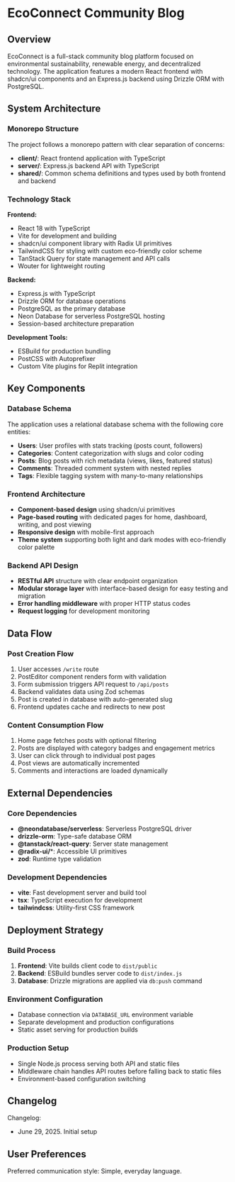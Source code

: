 # EcoConnect Community Blog

## Overview

EcoConnect is a full-stack community blog platform focused on environmental sustainability, renewable energy, and decentralized technology. The application features a modern React frontend with shadcn/ui components and an Express.js backend using Drizzle ORM with PostgreSQL.

## System Architecture

### Monorepo Structure
The project follows a monorepo pattern with clear separation of concerns:

- **client/**: React frontend application with TypeScript
- **server/**: Express.js backend API with TypeScript
- **shared/**: Common schema definitions and types used by both frontend and backend

### Technology Stack

**Frontend:**
- React 18 with TypeScript
- Vite for development and building
- shadcn/ui component library with Radix UI primitives
- TailwindCSS for styling with custom eco-friendly color scheme
- TanStack Query for state management and API calls
- Wouter for lightweight routing

**Backend:**
- Express.js with TypeScript
- Drizzle ORM for database operations
- PostgreSQL as the primary database
- Neon Database for serverless PostgreSQL hosting
- Session-based architecture preparation

**Development Tools:**
- ESBuild for production bundling
- PostCSS with Autoprefixer
- Custom Vite plugins for Replit integration

## Key Components

### Database Schema
The application uses a relational database schema with the following core entities:

- **Users**: User profiles with stats tracking (posts count, followers)
- **Categories**: Content categorization with slugs and color coding
- **Posts**: Blog posts with rich metadata (views, likes, featured status)
- **Comments**: Threaded comment system with nested replies
- **Tags**: Flexible tagging system with many-to-many relationships

### Frontend Architecture
- **Component-based design** using shadcn/ui primitives
- **Page-based routing** with dedicated pages for home, dashboard, writing, and post viewing
- **Responsive design** with mobile-first approach
- **Theme system** supporting both light and dark modes with eco-friendly color palette

### Backend API Design
- **RESTful API** structure with clear endpoint organization
- **Modular storage layer** with interface-based design for easy testing and migration
- **Error handling middleware** with proper HTTP status codes
- **Request logging** for development monitoring

## Data Flow

### Post Creation Flow
1. User accesses `/write` route
2. PostEditor component renders form with validation
3. Form submission triggers API request to `/api/posts`
4. Backend validates data using Zod schemas
5. Post is created in database with auto-generated slug
6. Frontend updates cache and redirects to new post

### Content Consumption Flow
1. Home page fetches posts with optional filtering
2. Posts are displayed with category badges and engagement metrics
3. User can click through to individual post pages
4. Post views are automatically incremented
5. Comments and interactions are loaded dynamically

## External Dependencies

### Core Dependencies
- **@neondatabase/serverless**: Serverless PostgreSQL driver
- **drizzle-orm**: Type-safe database ORM
- **@tanstack/react-query**: Server state management
- **@radix-ui/***: Accessible UI primitives
- **zod**: Runtime type validation

### Development Dependencies
- **vite**: Fast development server and build tool
- **tsx**: TypeScript execution for development
- **tailwindcss**: Utility-first CSS framework

## Deployment Strategy

### Build Process
1. **Frontend**: Vite builds client code to `dist/public`
2. **Backend**: ESBuild bundles server code to `dist/index.js`
3. **Database**: Drizzle migrations are applied via `db:push` command

### Environment Configuration
- Database connection via `DATABASE_URL` environment variable
- Separate development and production configurations
- Static asset serving for production builds

### Production Setup
- Single Node.js process serving both API and static files
- Middleware chain handles API routes before falling back to static files
- Environment-based configuration switching

## Changelog

Changelog:
- June 29, 2025. Initial setup

## User Preferences

Preferred communication style: Simple, everyday language.